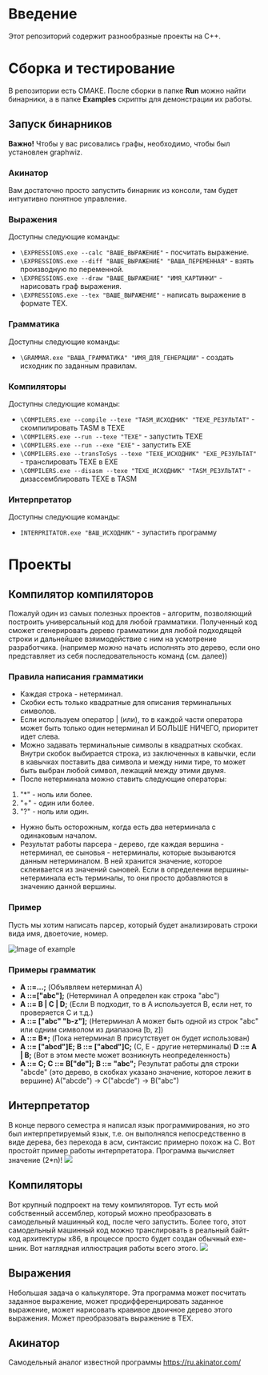 # Введение
Этот репозиторий содержит разнообразные проекты на C++.


# Сборка и тестирование
В репозитории есть CMAKE. После сборки в папке **Run** можно найти бинарники, а в папке **Examples** скрипты для демонстрации их работы.

## Запуск бинарников
**Важно!** Чтобы у вас рисовались графы, необходимо, чтобы был установлен graphwiz.
### Акинатор
Вам достаточно просто запустить бинарник из консоли, там будет интуитивно понятное управление.
### Выражения
Доступны следующие команды:   
* ``` \EXPRESSIONS.exe --calc "ВАШЕ_ВЫРАЖЕНИЕ" ``` - посчитать выражение.   
* ``` \EXPRESSIONS.exe --diff "ВАШЕ_ВЫРАЖЕНИЕ" "ВАША_ПЕРЕМЕННАЯ" ``` - взять производную по переменной.   
* ``` \EXPRESSIONS.exe --draw "ВАШЕ_ВЫРАЖЕНИЕ" "ИМЯ_КАРТИНКИ" ``` - нарисовать граф выражения.   
* ``` \EXPRESSIONS.exe --tex "ВАШЕ_ВЫРАЖЕНИЕ" ``` - написать выражение в формате TEX.  
### Грамматика
Доступны следующие команды:   
* ``` \GRAMMAR.exe "ВАША_ГРАММАТИКА" "ИМЯ_ДЛЯ_ГЕНЕРАЦИИ" ``` - создать исходник по заданным правилам.
### Компиляторы
Доступны следующие команды:   
* ``` \COMPILERS.exe --compile --texe "TASM_ИСХОДНИК" "TEXE_РЕЗУЛЬТАТ" ``` - скомпилировать TASM в TEXE    
* ``` \COMPILERS.exe --run --texe "TEXE" ``` - запустить TEXE     
* ``` \COMPILERS.exe --run --exe "EXE" ``` - запустить EXE
* ``` \COMPILERS.exe --transToSys --texe "TEXE_ИСХОДНИК" "EXE_РЕЗУЛЬТАТ" ``` - транслировать TEXE в EXE    
* ``` \COMPILERS.exe --disasm --texe "TEXE_ИСХОДНИК" "TASM_РЕЗУЛЬТАТ" ``` - дизассемблировать TEXE в TASM

### Интерпретатор
Доступны следующие команды:   
* ``` INTERPRITATOR.exe "ВАШ_ИСХОДНИК" ``` - зупастить программу   

# Проекты

## Компилятор компиляторов
Пожалуй один из самых полезных проектов - алгоритм, позволяющий построить универсальный код для любой грамматики.
Полученный код сможет сгенерировать дерево грамматики для любой подходящей строки и дальнейшее взяимодействие с ним на усмотрение разработчика. (например можно начать исполнять это дерево, если оно представляет из себя последовательность команд (см. далее))

### Правила написания грамматики
- Каждая строка - нетерминал.
- Скобки есть только квадратные для описания терминальных символов.
- Если используем оператор | (или), то в каждой части оператора может быть только один нетерминал И БОЛЬШЕ НИЧЕГО,
приоритет идет слева.
- Можно задавать терминальные символы в квадратных скобках.
Внутри скобок выбирается строка, из заключенных в кавычки,
если в кавычках поставить два символа и между ними тире, то может быть выбран любой символ,
лежащий между этими двумя.
- После нетерминала можно ставить следующие операторы:
1. "*" - ноль или более.
2. "+" - один или более.
3. "?" - ноль или один.
- Нужно быть осторожным, когда есть два нетерминала с одинаковым началом.
- Результат работы парсера - дерево, где каждая вершина - нетерминал, ее сыновья - нетерминалы, которые вызываются данным нетерминалом.
В ней хранится значение, которое склеивается из значений сыновей. Если в определении вершины-нетерминала есть терминалы,
то они просто добавляются в значению данной вершины.

### Пример
Пусть мы хотим написать парсер, который будет анализировать строки вида имя, двоеточие, номер.

![Image of example](https://github.com/timattt/Project-cpp/blob/master/About/gram_example.png)

### Примеры грамматик
- __A ::=...;__  \(Объявляем нетерминал А)
- __A ::=["abc"];__  (Нетерминал А определен как строка "abc")
- __A ::= B | C | D;__  (Если B подходит, то в A используется B, если нет, то проверяется C и т.д.)
- __A ::= ["abc" "b-z"];__  (Нетерминал А может быть одной из строк "abc" или одним символом из диапазона [b, z])
- __А ::= B*;__  (Пока нетерминал B присутствует он будет использован)
- __A ::= ["abcd"]E;__
__B ::= ["abcd"]C;__ (C, E - другие нетерминалы)
__D ::= A | B;__ (Вот в этом месте может возникнуть неопределенность)
- __A ::= C;__
__C ::= B["de"];__
__B ::= "abc";__
Результат работы для строки "abcde" (это дерево, в скобках указано значение, которое лежит в вершине)
A("abcde") -> C("abcde") -> B("abc")

## Интерпретатор
В конце первого семестра я написал язык программирования, но это был интерпретируемый язык, т.е. он выполнялся непосредственно в виде дерева, без перехода в асм, синтаксис примерно похож на C.
Вот простойт пример работы интерпретатора. Программа вычисляет значение (2*n)!
![](https://github.com/timattt/Project-cpp/blob/master/About/lang_example.png)

## Компиляторы
Вот крупный подпроект на тему компиляторов. Тут есть мой собственный ассемблер, который можно преобразовать в самодельный машинный код, после чего запустить.
Более того, этот самодельный машинный код можно транслировать в реальный байт-код архитектуры x86, в процессе просто будет создан обычный exe-шник. 
Вот наглядная иллюстрация работы всего этого.
![](https://github.com/timattt/Project-cpp/blob/master/About/exe_example.jpg)

## Выражения
Небольшая задача о калькуляторе. Эта программа может посчитать заданное выражение, может продифференцировать заданное выражение,
может нарисовать кравивое двоичное дерево этого выражения. Может преобразовать выражение в TEX.

## Акинатор
Самодельный аналог известной программы https://ru.akinator.com/
